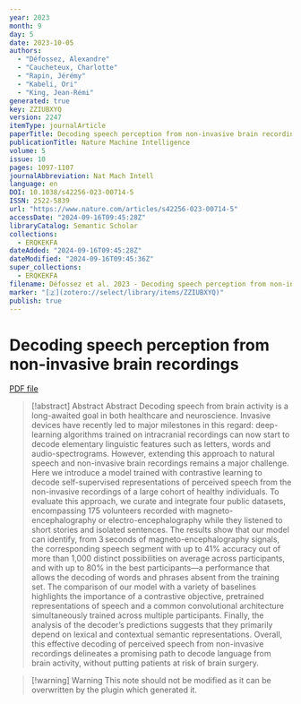 ```yaml
---
year: 2023
month: 9
day: 5
date: 2023-10-05
authors:
  - "Défossez, Alexandre"
  - "Caucheteux, Charlotte"
  - "Rapin, Jérémy"
  - "Kabeli, Ori"
  - "King, Jean-Rémi"
generated: true
key: ZZIUBXYQ
version: 2247
itemType: journalArticle
paperTitle: Decoding speech perception from non-invasive brain recordings
publicationTitle: Nature Machine Intelligence
volume: 5
issue: 10
pages: 1097-1107
journalAbbreviation: Nat Mach Intell
language: en
DOI: 10.1038/s42256-023-00714-5
ISSN: 2522-5839
url: "https://www.nature.com/articles/s42256-023-00714-5"
accessDate: "2024-09-16T09:45:28Z"
libraryCatalog: Semantic Scholar
collections:
  - ERQKEKFA
dateAdded: "2024-09-16T09:45:28Z"
dateModified: "2024-09-16T09:45:36Z"
super_collections:
  - ERQKEKFA
filename: Défossez et al. 2023 - Decoding speech perception from non-invasive brain recordings.pdf
marker: "[🇿](zotero://select/library/items/ZZIUBXYQ)"
publish: true
---
```

# Decoding speech perception from non-invasive brain recordings

[PDF file](/Papers/PDFs/Défossez%20et%20al.%202023%20-%20Decoding%20speech%20perception%20from%20non-invasive%20brain%20recordings.pdf)

> [!abstract] Abstract
> Abstract
>             Decoding speech from brain activity is a long-awaited goal in both healthcare and neuroscience. Invasive devices have recently led to major milestones in this regard: deep-learning algorithms trained on intracranial recordings can now start to decode elementary linguistic features such as letters, words and audio-spectrograms. However, extending this approach to natural speech and non-invasive brain recordings remains a major challenge. Here we introduce a model trained with contrastive learning to decode self-supervised representations of perceived speech from the non-invasive recordings of a large cohort of healthy individuals. To evaluate this approach, we curate and integrate four public datasets, encompassing 175 volunteers recorded with magneto-encephalography or electro-encephalography while they listened to short stories and isolated sentences. The results show that our model can identify, from 3 seconds of magneto-encephalography signals, the corresponding speech segment with up to 41% accuracy out of more than 1,000 distinct possibilities on average across participants, and with up to 80% in the best participants—a performance that allows the decoding of words and phrases absent from the training set. The comparison of our model with a variety of baselines highlights the importance of a contrastive objective, pretrained representations of speech and a common convolutional architecture simultaneously trained across multiple participants. Finally, the analysis of the decoder’s predictions suggests that they primarily depend on lexical and contextual semantic representations. Overall, this effective decoding of perceived speech from non-invasive recordings delineates a promising path to decode language from brain activity, without putting patients at risk of brain surgery.

>[!warning] Warning
> This note should not be modified as it can be overwritten by the plugin which generated it.

